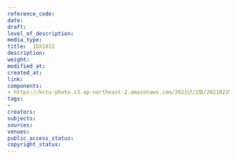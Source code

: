 ```yaml
---
reference_code: 
date: 
draft: 
level_of_description: 
media_type: 
title: _1DX1812
description: 
weight: 
modified_at: 
created_at: 
link: 
components:
- https://kctu-photo.s3.ap-northeast-2.amazonaws.com/2021년/2월/20210219_백기완+선생+발인.영결식.하관/송승현/_1DX1812.jpg
tags:
- 
creators: 
subjects: 
sources: 
venues: 
public_access_status: 
copyright_status: 
---
```


